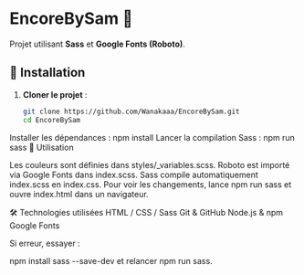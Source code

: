 # EncoreBySam 🎨

Projet utilisant **Sass** et **Google Fonts (Roboto)**.

## 🚀 Installation

1. **Cloner le projet** :
   ```sh
   git clone https://github.com/Wanakaaa/EncoreBySam.git
   cd EncoreBySam
Installer les dépendances :
npm install
Lancer la compilation Sass :
npm run sass
🎨 Utilisation

Les couleurs sont définies dans styles/_variables.scss.
Roboto est importé via Google Fonts dans index.scss.
Sass compile automatiquement index.scss en index.css.
Pour voir les changements, lance npm run sass et ouvre index.html dans un navigateur.

🛠 Technologies utilisées
HTML / CSS / Sass
Git & GitHub
Node.js & npm
Google Fonts

Si erreur, essayer :

npm install sass --save-dev
et relancer npm run sass.
